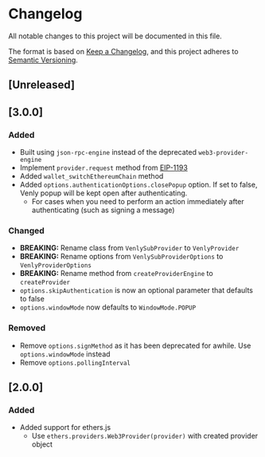 # Changelog
All notable changes to this project will be documented in this file.

The format is based on [Keep a Changelog](https://keepachangelog.com/en/1.0.0/),
and this project adheres to [Semantic Versioning](https://semver.org/spec/v2.0.0.html).

## [Unreleased]

## [3.0.0]
### Added
- Built using `json-rpc-engine` instead of the deprecated `web3-provider-engine`
- Implement `provider.request` method from [EIP-1193](https://eips.ethereum.org/EIPS/eip-1193)
- Added `wallet_switchEthereumChain` method
- Added `options.authenticationOptions.closePopup` option. If set to false, Venly popup will be kept open after authenticating.
  - For cases when you need to perform an action immediately after authenticating (such as signing a message)

### Changed
- **BREAKING:** Rename class from `VenlySubProvider` to `VenlyProvider`
- **BREAKING:** Rename options from `VenlySubProviderOptions` to `VenlyProviderOptions`
- **BREAKING:** Rename method from `createProviderEngine` to `createProvider`
- `options.skipAuthentication` is now an optional parameter that defaults to false
- `options.windowMode` now defaults to `WindowMode.POPUP`

### Removed
- Remove `options.signMethod` as it has been deprecated for awhile. Use `options.windowMode` instead
- Remove `options.pollingInterval`

## [2.0.0]
### Added
- Added support for ethers.js
  - Use `ethers.providers.Web3Provider(provider)` with created provider object
